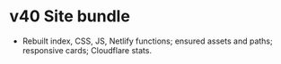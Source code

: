# v40 Site bundle
- Rebuilt index, CSS, JS, Netlify functions; ensured assets and paths; responsive cards; Cloudflare stats.
